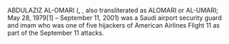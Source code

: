 ABDULAZIZ AL-OMARI (, , also transliterated as ALOMARI or AL-UMARI; May 28, 1979[1] – September 11, 2001) was a Saudi airport security guard and imam who was one of five hijackers of American Airlines Flight 11 as part of the September 11 attacks.
